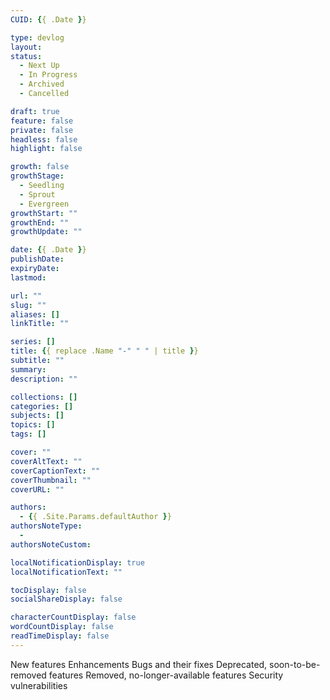 ```yaml
---
CUID: {{ .Date }}

type: devlog
layout:
status:
  - Next Up
  - In Progress
  - Archived
  - Cancelled

draft: true
feature: false
private: false
headless: false
highlight: false

growth: false
growthStage:
  - Seedling
  - Sprout
  - Evergreen
growthStart: ""
growthEnd: ""
growthUpdate: ""

date: {{ .Date }}
publishDate:
expiryDate:
lastmod:

url: ""
slug: ""
aliases: []
linkTitle: ""

series: []
title: {{ replace .Name "-" " " | title }}
subtitle: ""
summary:
description: ""

collections: []
categories: []
subjects: []
topics: []
tags: []

cover: ""
coverAltText: ""
coverCaptionText: ""
coverThumbnail: ""
coverURL: ""

authors:
  - {{ .Site.Params.defaultAuthor }}
authorsNoteType:
  - 
authorsNoteCustom:

localNotificationDisplay: true
localNotificationText: ""

tocDisplay: false
socialShareDisplay: false

characterCountDisplay: false
wordCountDisplay: false
readTimeDisplay: false
---
```


New features
Enhancements
Bugs and their fixes
Deprecated, soon-to-be-removed features
Removed, no-longer-available features
Security vulnerabilities